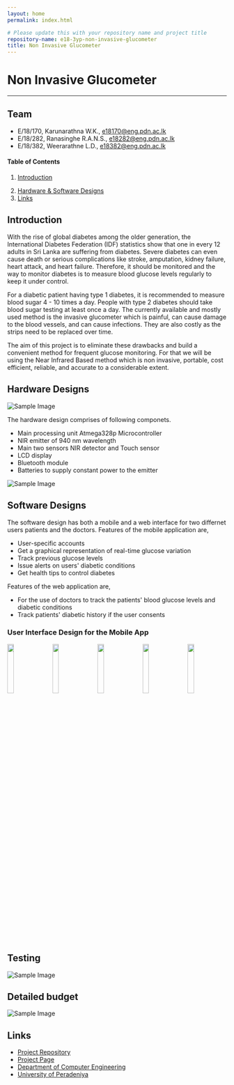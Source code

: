 ```yaml
---
layout: home
permalink: index.html

# Please update this with your repository name and project title
repository-name: e18-3yp-non-invasive-glucometer
title: Non Invasive Glucometer
---
```


[comment]: # "This is the standard layout for the project, but you can clean this and use your own template"

# Non Invasive Glucometer

---

## Team
-  E/18/170, Karunarathna W.K., [e18170@eng.pdn.ac.lk](mailto:e18170@eng.pdn.ac.lk)
-  E/18/282, Ranasinghe R.A.N.S., [e18282@eng.pdn.ac.lk](mailto:e18282@eng.pdn.ac.lk)
-  E/18/382, Weerarathne L.D., [e18382@eng.pdn.ac.lk](mailto:e18382@eng.pdn.ac.lk)

<!-- Image (photo/drawing of the final hardware) should be here -->

<!-- This is a sample image, to show how to add images to your page. To learn more options, please refer [this](https://projects.ce.pdn.ac.lk/docs/faq/how-to-add-an-image/) -->

<!-- ![Sample Image](./images/sample.png) -->

#### Table of Contents
1. [Introduction](#introduction)
<!-- 2. [Solution Architecture](#solution-architecture ) -->
2. [Hardware & Software Designs](#hardware-and-software-designs)
3. [Links](#links)

## Introduction

With the rise of global diabetes among the older generation, the International Diabetes Federation (IDF) statistics show that one in every 12 adults in Sri Lanka are suffering from diabetes. Severe diabetes can even cause death or serious complications like stroke, amputation, kidney failure, heart attack, and heart failure. Therefore, it should be monitored and the way to monitor diabetes is to measure blood glucose levels regularly to keep it under control.

For a diabetic patient having type 1 diabetes, it is recommended to measure blood sugar 4 - 10 times a day. People with type 2 diabetes should take blood sugar testing at least once a day. The currently available and mostly used method is the invasive glucometer which is painful, can cause damage to the blood vessels, and can cause infections. They are also costly as the strips need to be replaced over time.  

The aim of this project is to eliminate these drawbacks and build a convenient method for frequent glucose monitoring. For that we will be using the Near Infrared Based method which is non invasive, portable, cost efficient, reliable, and accurate to a considerable extent.

<!-- 
## Solution Architecture

![Sample Image](./docs/assets/sA.png)

### Data and control flow

![Sample Image](./docs/assets/slide15.jpg) -->
<!-- High level diagram + description -->

## Hardware Designs

![Sample Image](./docs/assets/slide14.jpg)

The hardware design comprises of following componets.
- Main processing unit Atmega328p Microcontroller
- NIR emitter of 940 nm wavelength
- Main two sensors NIR detector and Touch sensor
- LCD display
- Bluetooth module
- Batteries to supply constant power to the emitter

![Sample Image](./docs/assets/img1.PNG)

## Software Designs

The software design has both a mobile and a web interface for two differnet users patients and the doctors.
Features of the mobile application are,
- User-specific accounts
- Get a graphical representation of real-time glucose variation
- Track previous glucose levels
- Issue alerts on users' diabetic conditions
- Get health tips to control diabetes 

Features of the web application are,
- For the use of doctors to track the patients' blood glucose levels and diabetic conditions
- Track patients' diabetic history if the user consents

### User Interface Design for the Mobile App

<p float="left">
  <img src="./docs/assets/ui/login_page.png" width=17% height=17% />&emsp;
  <img src="./docs/assets/ui/register_page1.png" width=17% height=17% />&emsp;
  <img src="./docs/assets/ui/register_page2.png" width=17% height=17% />&emsp;
  <img src="./docs/assets/ui/glucose_conc_page.png" width=17% height=17% />&emsp;
  <img src="./docs/assets/ui/graph_page.png" width=17% height=17% />&emsp;
</p>

## Testing

![Sample Image](./docs/assets/testplan.png)

## Detailed budget

![Sample Image](./docs/assets/budget.png)

<!-- ## Conclusion

What was achieved, future developments, commercialization plans

For more details visit our official project page from the below links. -->

## Links

- [Project Repository](https://github.com/cepdnaclk/e18-3yp-non-invaisve-glucose-meter)
- [Project Page](https://cepdnaclk.github.io/e18-3yp-non-invaisve-glucose-meter/)
- [Department of Computer Engineering](http://www.ce.pdn.ac.lk/)
- [University of Peradeniya](https://eng.pdn.ac.lk/)

[//]: # (Please refer this to learn more about Markdown syntax)
[//]: # (https://github.com/adam-p/markdown-here/wiki/Markdown-Cheatsheet)
